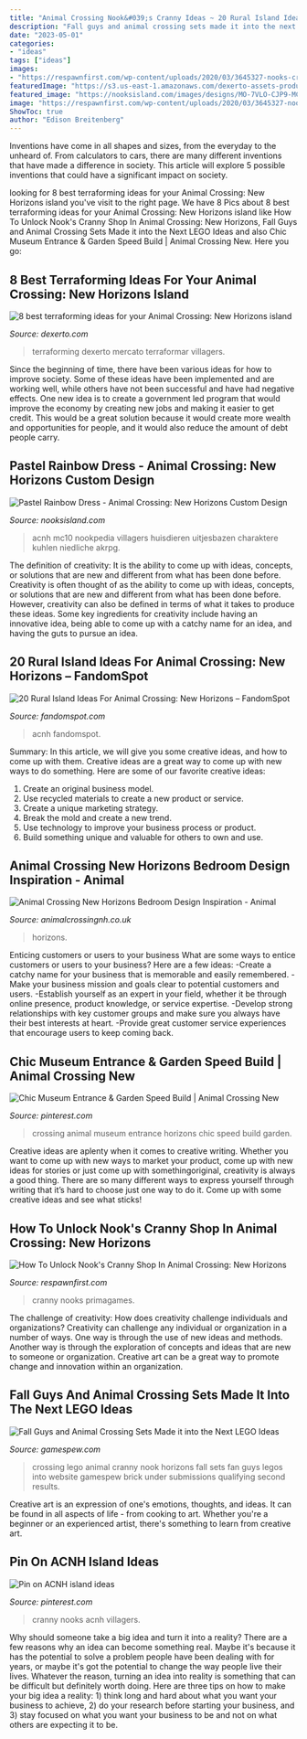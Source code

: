 ```yaml
---
title: "Animal Crossing Nook&#039;s Cranny Ideas ~ 20 Rural Island Ideas For Animal Crossing: New Horizons – Fandomspot"
description: "Fall guys and animal crossing sets made it into the next lego ideas"
date: "2023-05-01"
categories:
- "ideas"
tags: ["ideas"]
images:
- "https://respawnfirst.com/wp-content/uploads/2020/03/3645327-nooks-cranny-upgrade2-1024x787.jpg"
featuredImage: "https://s3.us-east-1.amazonaws.com/dexerto-assets-production-cbbdf288/uploads/2020/03/29185323/img-4539.jpg?w=620"
featured_image: "https://nooksisland.com/images/designs/MO-7VLO-CJP9-MC10.jpg"
image: "https://respawnfirst.com/wp-content/uploads/2020/03/3645327-nooks-cranny-upgrade2-1024x787.jpg"
ShowToc: true
author: "Edison Breitenberg"
---
```



Inventions have come in all shapes and sizes, from the everyday to the unheard of. From calculators to cars, there are many different inventions that have made a difference in society. This article will explore 5 possible inventions that could have a significant impact on society.

	

		
looking for 8 best terraforming ideas for your Animal Crossing: New Horizons island you've visit to the right page. We have 8 Pics about 8 best terraforming ideas for your Animal Crossing: New Horizons island like How To Unlock Nook&#039;s Cranny Shop In Animal Crossing: New Horizons, Fall Guys and Animal Crossing Sets Made it into the Next LEGO Ideas and also Chic Museum Entrance &amp; Garden Speed Build | Animal Crossing New. Here you go:
		
    
## 8 Best Terraforming Ideas For Your Animal Crossing: New Horizons Island

<img loading=lazy src="https://s3.us-east-1.amazonaws.com/dexerto-assets-production-cbbdf288/uploads/2020/03/29185323/img-4539.jpg?w=620" onerror="this.onerror=null;this.src='https://tse3.mm.bing.net/th?id=OIP.DTNLWF5z7LEzM3ju5T1VKwHaEK&amp;pid=15.1';" alt="8 best terraforming ideas for your Animal Crossing: New Horizons island">

_Source: dexerto.com_

>terraforming dexerto mercato terraformar villagers. 

	

Since the beginning of time, there have been various ideas for how to improve society. Some of these ideas have been implemented and are working well, while others have not been successful and have had negative effects. One new idea is to create a government led program that would improve the economy by creating new jobs and making it easier to get credit. This would be a great solution because it would create more wealth and opportunities for people, and it would also reduce the amount of debt people carry.

    
## Pastel Rainbow Dress - Animal Crossing: New Horizons Custom Design

<img loading=lazy src="https://nooksisland.com/images/designs/MO-7VLO-CJP9-MC10.jpg" onerror="this.onerror=null;this.src='https://tse4.mm.bing.net/th?id=OIP.sieFT4i4ZRzNuVERTcDbPAHaEI&amp;pid=15.1';" alt="Pastel Rainbow Dress - Animal Crossing: New Horizons Custom Design">

_Source: nooksisland.com_

>acnh mc10 nookpedia villagers huisdieren uitjesbazen charaktere kuhlen niedliche akrpg. 

	

The definition of creativity: It is the ability to come up with ideas, concepts, or solutions that are new and different from what has been done before.
Creativity is often thought of as the ability to come up with ideas, concepts, or solutions that are new and different from what has been done before. However, creativity can also be defined in terms of what it takes to produce these ideas. Some key ingredients for creativity include having an innovative idea, being able to come up with a catchy name for an idea, and having the guts to pursue an idea.

    
## 20 Rural Island Ideas For Animal Crossing: New Horizons – FandomSpot

<img loading=lazy src="https://static.fandomspot.com/images/03/12822/07-rural-farmers-market-area-acnh.jpg" onerror="this.onerror=null;this.src='https://tse1.mm.bing.net/th?id=OIP.hdpYwRNxs2T6iZwbU13SuwHaEK&amp;pid=15.1';" alt="20 Rural Island Ideas For Animal Crossing: New Horizons – FandomSpot">

_Source: fandomspot.com_

>acnh fandomspot. 

	

Summary: In this article, we will give you some creative ideas, and how to come up with them.
Creative ideas are a great way to come up with new ways to do something. Here are some of our favorite creative ideas:
1. Create an original business model.
2. Use recycled materials to create a new product or service.
3. Create a unique marketing strategy.
4. Break the mold and create a new trend. 
5. Use technology to improve your business process or product. 
6. Build something unique and valuable for others to own and use.

    
## Animal Crossing New Horizons Bedroom Design Inspiration - Animal

<img loading=lazy src="https://animalcrossingnh.co.uk/wp-content/uploads/2020/08/My-grey-and-white-star-bedroom-Animal-Crossing-New-Horizon4-980x501.jpeg" onerror="this.onerror=null;this.src='https://tse4.mm.bing.net/th?id=OIP.MNjXZ-1XzCez2LkQJ52WIgHaDy&amp;pid=15.1';" alt="Animal Crossing New Horizons Bedroom Design Inspiration - Animal">

_Source: animalcrossingnh.co.uk_

>horizons. 

	

Enticing customers or users to your business
What are some ways to entice customers or users to your business? Here are a few ideas: 
-Create a catchy name for your business that is memorable and easily remembered.
-Make your business mission and goals clear to potential customers and users. 
-Establish yourself as an expert in your field, whether it be through online presence, product knowledge, or service expertise. 
-Develop strong relationships with key customer groups and make sure you always have their best interests at heart. 
-Provide great customer service experiences that encourage users to keep coming back.

    
## Chic Museum Entrance &amp; Garden Speed Build | Animal Crossing New

<img loading=lazy src="https://i.pinimg.com/originals/7e/fb/0d/7efb0d11d90bdb0b6564fc79cf66ff15.jpg" onerror="this.onerror=null;this.src='https://tse2.mm.bing.net/th?id=OIP.Bv2SO9azCkf5f927kjWPTwHaEK&amp;pid=15.1';" alt="Chic Museum Entrance &amp; Garden Speed Build | Animal Crossing New">

_Source: pinterest.com_

>crossing animal museum entrance horizons chic speed build garden. 

	

Creative ideas are aplenty when it comes to creative writing. Whether you want to come up with new ways to market your product, come up with new ideas for stories or just come up with somethingoriginal, creativity is always a good thing. There are so many different ways to express yourself through writing that it’s hard to choose just one way to do it. Come up with some creative ideas and see what sticks!

    
## How To Unlock Nook&#039;s Cranny Shop In Animal Crossing: New Horizons

<img loading=lazy src="https://respawnfirst.com/wp-content/uploads/2020/03/3645327-nooks-cranny-upgrade2-1024x787.jpg" onerror="this.onerror=null;this.src='https://tse2.mm.bing.net/th?id=OIP.vsL848bkzRp8pN7WwxF85wHaFs&amp;pid=15.1';" alt="How To Unlock Nook&#039;s Cranny Shop In Animal Crossing: New Horizons">

_Source: respawnfirst.com_

>cranny nooks primagames. 

	

The challenge of creativity: How does creativity challenge individuals and organizations?
Creativity can challenge any individual or organization in a number of ways. One way is through the use of new ideas and methods. Another way is through the exploration of concepts and ideas that are new to someone or organization. Creative art can be a great way to promote change and innovation within an organization.

    
## Fall Guys And Animal Crossing Sets Made It Into The Next LEGO Ideas

<img loading=lazy src="https://www.gamespew.com/wp-content/uploads/2020/09/LEGO-Nooks-Cranny-1.jpg" onerror="this.onerror=null;this.src='https://tse1.mm.bing.net/th?id=OIP.a-__Le65S7oGFrA3LwexAgHaFj&amp;pid=15.1';" alt="Fall Guys and Animal Crossing Sets Made it into the Next LEGO Ideas">

_Source: gamespew.com_

>crossing lego animal cranny nook horizons fall sets fan guys legos into website gamespew brick under submissions qualifying second results. 

	

Creative art is an expression of one's emotions, thoughts, and ideas. It can be found in all aspects of life - from cooking to art. Whether you're a beginner or an experienced artist, there's something to learn from creative art.

    
## Pin On ACNH Island Ideas

<img loading=lazy src="https://i.pinimg.com/originals/42/3e/6b/423e6b3f6cf46e1eca2896d05b547d49.jpg" onerror="this.onerror=null;this.src='https://tse2.mm.bing.net/th?id=OIP.ZDaYMq0oc4iRHmj5bgNlJwHaEK&amp;pid=15.1';" alt="Pin on ACNH island ideas">

_Source: pinterest.com_

>cranny nooks acnh villagers. 

	

Why should someone take a big idea and turn it into a reality?
There are a few reasons why an idea can become something real. Maybe it's because it has the potential to solve a problem people have been dealing with for years, or maybe it's got the potential to change the way people live their lives. Whatever the reason, turning an idea into reality is something that can be difficult but definitely worth doing. Here are three tips on how to make your big idea a reality: 1) think long and hard about what you want your business to achieve, 2) do your research before starting your business, and 3) stay focused on what you want your business to be and not on what others are expecting it to be.

